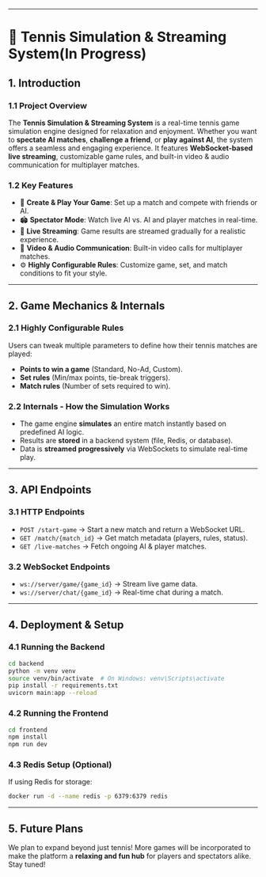 
---

# **📖 Tennis Simulation & Streaming System(In Progress)**  

## **1. Introduction**  
### **1.1 Project Overview**  
The **Tennis Simulation & Streaming System** is a real-time tennis game simulation engine designed for relaxation and enjoyment. Whether you want to **spectate AI matches**, **challenge a friend**, or **play against AI**, the system offers a seamless and engaging experience. It features **WebSocket-based live streaming**, customizable game rules, and built-in video & audio communication for multiplayer matches.

### **1.2 Key Features**  
- 🎾 **Create & Play Your Game**: Set up a match and compete with friends or AI.  
- 🏟 **Spectator Mode**: Watch live AI vs. AI and player matches in real-time.  
- 🔄 **Live Streaming**: Game results are streamed gradually for a realistic experience.  
- 🎥 **Video & Audio Communication**: Built-in video calls for multiplayer matches.  
- ⚙ **Highly Configurable Rules**: Customize game, set, and match conditions to fit your style.  

---

## **2. Game Mechanics & Internals**  
### **2.1 Highly Configurable Rules**  
Users can tweak multiple parameters to define how their tennis matches are played:  
- **Points to win a game** (Standard, No-Ad, Custom).  
- **Set rules** (Min/max points, tie-break triggers).  
- **Match rules** (Number of sets required to win).  

### **2.2 Internals - How the Simulation Works**  
- The game engine **simulates** an entire match instantly based on predefined AI logic.  
- Results are **stored** in a backend system (file, Redis, or database).  
- Data is **streamed progressively** via WebSockets to simulate real-time play.  

---

## **3. API Endpoints**  
### **3.1 HTTP Endpoints**  
- `POST /start-game` → Start a new match and return a WebSocket URL.  
- `GET /match/{match_id}` → Get match metadata (players, rules, status).  
- `GET /live-matches` → Fetch ongoing AI & player matches.  

### **3.2 WebSocket Endpoints**  
- `ws://server/game/{game_id}` → Stream live game data.  
- `ws://server/chat/{game_id}` → Real-time chat during a match.  

---

## **4. Deployment & Setup**  
### **4.1 Running the Backend**  
```bash
cd backend
python -m venv venv
source venv/bin/activate  # On Windows: venv\Scripts\activate
pip install -r requirements.txt
uvicorn main:app --reload
```

### **4.2 Running the Frontend**  
```bash
cd frontend
npm install
npm run dev
```

### **4.3 Redis Setup (Optional)**  
If using Redis for storage:  
```bash
docker run -d --name redis -p 6379:6379 redis
```

---

## **5. Future Plans**  
We plan to expand beyond just tennis! More games will be incorporated to make the platform a **relaxing and fun hub** for players and spectators alike. Stay tuned!  
